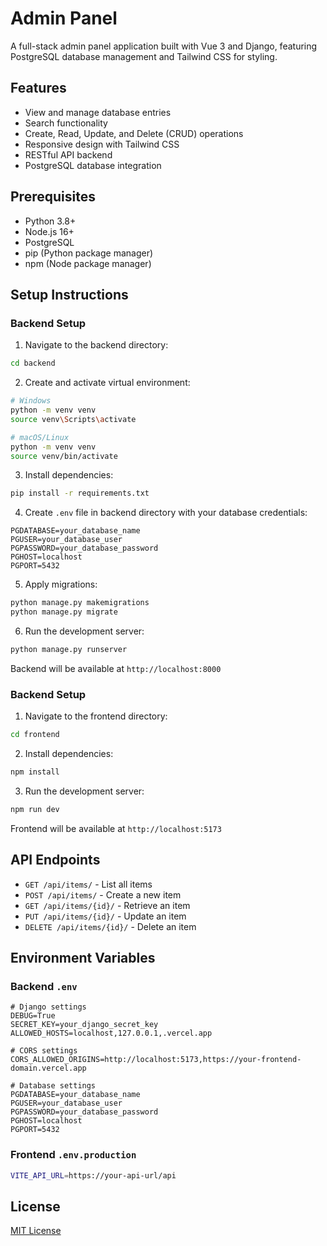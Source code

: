 # Admin Panel

A full-stack admin panel application built with Vue 3 and Django, featuring PostgreSQL database management and Tailwind CSS for styling.

## Features

- View and manage database entries
- Search functionality
- Create, Read, Update, and Delete (CRUD) operations
- Responsive design with Tailwind CSS
- RESTful API backend
- PostgreSQL database integration

## Prerequisites

- Python 3.8+
- Node.js 16+
- PostgreSQL
- pip (Python package manager)
- npm (Node package manager)

## Setup Instructions

### Backend Setup

1. Navigate to the backend directory:
```bash
cd backend
```

2. Create and activate virtual environment:
```bash
# Windows
python -m venv venv
source venv\Scripts\activate

# macOS/Linux
python -m venv venv
source venv/bin/activate
```

3. Install dependencies:
```bash
pip install -r requirements.txt
```

4. Create `.env` file in backend directory with your database credentials:
```env
PGDATABASE=your_database_name
PGUSER=your_database_user
PGPASSWORD=your_database_password
PGHOST=localhost
PGPORT=5432
```

5. Apply migrations:
```bash
python manage.py makemigrations
python manage.py migrate
```

6. Run the development server:
```bash
python manage.py runserver
```
Backend will be available at `http://localhost:8000`

### Backend Setup

1. Navigate to the frontend directory:
```bash
cd frontend
```

2. Install dependencies:
```bash
npm install
```

3. Run the development server:
```bash
npm run dev
```
Frontend will be available at `http://localhost:5173`

## API Endpoints

- `GET /api/items/` - List all items
- `POST /api/items/` - Create a new item
- `GET /api/items/{id}/` - Retrieve an item
- `PUT /api/items/{id}/` - Update an item
- `DELETE /api/items/{id}/` - Delete an item

## Environment Variables

### Backend `.env`

```env
# Django settings
DEBUG=True
SECRET_KEY=your_django_secret_key
ALLOWED_HOSTS=localhost,127.0.0.1,.vercel.app

# CORS settings
CORS_ALLOWED_ORIGINS=http://localhost:5173,https://your-frontend-domain.vercel.app

# Database settings
PGDATABASE=your_database_name
PGUSER=your_database_user
PGPASSWORD=your_database_password
PGHOST=localhost
PGPORT=5432
```
### Frontend `.env.production`
```bash
VITE_API_URL=https://your-api-url/api
```

## License

[MIT License](https://opensource.org/license/mit)